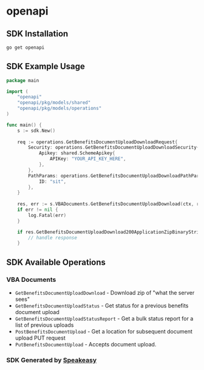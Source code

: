 # openapi

<!-- Start SDK Installation -->
## SDK Installation

```bash
go get openapi
```
<!-- End SDK Installation -->

## SDK Example Usage
<!-- Start SDK Example Usage -->
```go
package main

import (
    "openapi"
    "openapi/pkg/models/shared"
    "openapi/pkg/models/operations"
)

func main() {
    s := sdk.New()
    
    req := operations.GetBenefitsDocumentUploadDownloadRequest{
        Security: operations.GetBenefitsDocumentUploadDownloadSecurity{
            Apikey: shared.SchemeApikey{
                APIKey: "YOUR_API_KEY_HERE",
            },
        },
        PathParams: operations.GetBenefitsDocumentUploadDownloadPathParams{
            ID: "sit",
        },
    }
    
    res, err := s.VBADocuments.GetBenefitsDocumentUploadDownload(ctx, req)
    if err != nil {
        log.Fatal(err)
    }

    if res.GetBenefitsDocumentUploadDownload200ApplicationZipBinaryString != nil {
        // handle response
    }
```
<!-- End SDK Example Usage -->

<!-- Start SDK Available Operations -->
## SDK Available Operations

### VBA Documents

* `GetBenefitsDocumentUploadDownload` - Download zip of "what the server sees"
* `GetBenefitsDocumentUploadStatus` - Get status for a previous benefits document upload
* `GetBenefitsDocumentUploadStatusReport` - Get a bulk status report for a list of previous uploads
* `PostBenefitsDocumentUpload` - Get a location for subsequent document upload PUT request
* `PutBenefitsDocumentUpload` - Accepts document upload.

<!-- End SDK Available Operations -->

### SDK Generated by [Speakeasy](https://docs.speakeasyapi.dev/docs/using-speakeasy/client-sdks)
